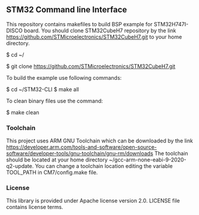 ## STM32 Command line Interface

This repository contains makefiles to build BSP example for STM32H747I-DISCO board.
You should clone STM32CubeH7 repository by the link https://github.com/STMicroelectronics/STM32CubeH7.git to your home directory.

$ cd ~/

$ git clone https://github.com/STMicroelectronics/STM32CubeH7.git

To build the example use following commands:

$ cd ~/STM32-CLI
$ make all

To clean binary files use the command:

$ make clean

### Toolchain
This project uses ARM GNU Toolchain which can be downloaded by the link https://developer.arm.com/tools-and-software/open-source-software/developer-tools/gnu-toolchain/gnu-rm/downloads
The toolchain should be located at your home directory ~/gcc-arm-none-eabi-9-2020-q2-update.
You can change a toolchain location editing the variable TOOL_PATH in CM7/config.make file.

### License
This library is provided under Apache license version 2.0. LICENSE file contains license terms.